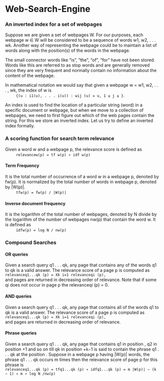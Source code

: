 # Web-Search-Engine
### An inverted index for a set of webpages

Suppose we are given a set of webpages W. For our purposes, each webpage w ∈ W will be considered to be a sequence of words w1, w2, . . . wk. Another way of representing the webpage could be to maintain a list of words along with the position(s) of the words in the webpage.
      
The small connector words like “is”, “the”, “of”, “for” have not been stored. Words like this are referred to as stop words and are generally removed since they are very frequent and normally contain no information about the content of the webpage.

In mathematical notation we would say that given a webpage w = w1, w2, . . . , wk, the index of w is \
&nbsp;&nbsp;&nbsp;&nbsp;&nbsp;&nbsp;&nbsp;&nbsp; `{(u : i1(u), . . . i(u)) : wij (u) = u, 1 ≤ j ≤ }`.
    
An index is used to find the location of a particular string (word) in a specific document or webpage, but when we move to a collection of webpages, we need to first figure out which of the web pages contain the string. For this we store an inverted index. Let us try to define an inverted index formally.

### A scoring function for search term relevance
Given a word w and a webpage p, the relevance score is defined as \
&nbsp;&nbsp;&nbsp;&nbsp;&nbsp;&nbsp;&nbsp;&nbsp; `relevancew(p) = tf w(p) ∗ idf w(p)`

#### Term Frequency
It is the total number of occurrence of a word w in a webpage p, denoted by fw(p). It is normalized by the total number of words
in webpage p, denoted by |W(p)|. \
&nbsp;&nbsp;&nbsp;&nbsp;&nbsp;&nbsp;&nbsp;&nbsp; `tfw(p) = fw(p) / |W(p)|`

#### Inverse document frequency
It is the logarithm of the total number of webpages, denoted by N divide by the logarithm of the number of webpages
nw(p) that contain the word w. It is defined as \
&nbsp;&nbsp;&nbsp;&nbsp;&nbsp;&nbsp;&nbsp;&nbsp; `idfw(p) = log N / nw(p)`

### Compound Searches

#### OR queries
Given a search query q1 . . . qk, any page that contains any of the words q1 to qk is a valid answer. The relevance score of a page p
is computed as \
 `relevanceq1...qk (p) = Xk i=1 relevanceqi (p),`\
and pages are returned in decreasing order of relevance. Note that if some qi does not occur in page p the relevanceqi
(p) = 0.

#### AND queries
Given a search query q1 . . . qk, any page that contains all of the words q1 to qk is a valid answer. The relevance score of a page
p is computed as \
`relevanceq1...qk (p) = Xk i=1 relevanceqi (p),`\
and pages are returned in decreasing order of relevance.

#### Phrase queries
Given a search query q1 . . . qk, any page that contains q1 in position , q2 in position +1 and so on till qk in position +k−1
is said to contain the phrase q1 . . . qk at the position . Suppose in a webpage p having |W(p)| words, the phrase q1 . . . qk occurs m times then the relevance score of page p for this phrase is \
`relevanceq1...qk (p) = tfq1...qk (p) ∗ idfq1...qk (p) = m |W(p)| − (k − 1) ∗ m ∗ log N /nw(p)`
